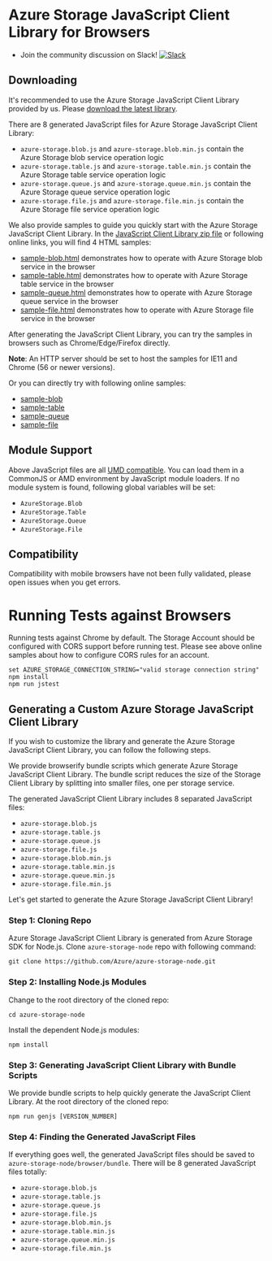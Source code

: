# Azure Storage JavaScript Client Library for Browsers

* Join the community discussion on Slack! [![Slack](https://azurestorageslack.azurewebsites.net/badge.svg)]( https://azurestorageslack.azurewebsites.net) 

## Downloading

It's recommended to use the Azure Storage JavaScript Client Library provided by us. Please [download the latest library](https://aka.ms/downloadazurestoragejs).

There are 8 generated JavaScript files for Azure Storage JavaScript Client Library:
- `azure-storage.blob.js` and `azure-storage.blob.min.js` contain the Azure Storage blob service operation logic
- `azure-storage.table.js` and `azure-storage.table.min.js` contain the Azure Storage table service operation logic
- `azure-storage.queue.js` and `azure-storage.queue.min.js` contain the Azure Storage queue service operation logic
- `azure-storage.file.js` and `azure-storage.file.min.js` contain the Azure Storage file service operation logic

We also provide samples to guide you quickly start with the Azure Storage JavaScript Client Library. In the [JavaScript Client Library zip file](https://aka.ms/downloadazurestoragejs) or following online links, you will find 4 HTML samples:
- [sample-blob.html](https://dmrelease.blob.core.windows.net/azurestoragejssample/samples/sample-blob.html) demonstrates how to operate with Azure Storage blob service in the browser
- [sample-table.html](https://dmrelease.blob.core.windows.net/azurestoragejssample/samples/sample-table.html) demonstrates how to operate with Azure Storage table service in the browser
- [sample-queue.html](https://dmrelease.blob.core.windows.net/azurestoragejssample/samples/sample-queue.html) demonstrates how to operate with Azure Storage queue service in the browser
- [sample-file.html](https://dmrelease.blob.core.windows.net/azurestoragejssample/samples/sample-file.html) demonstrates how to operate with Azure Storage file service in the browser

After generating the JavaScript Client Library, you can try the samples in browsers such as Chrome/Edge/Firefox directly.

**Note**: An HTTP server should be set to host the samples for IE11 and Chrome (56 or newer versions).

Or you can directly try with following online samples:
- [sample-blob](https://dmrelease.blob.core.windows.net/azurestoragejssample/samples/sample-blob.html)
- [sample-table](https://dmrelease.blob.core.windows.net/azurestoragejssample/samples/sample-table.html)
- [sample-queue](https://dmrelease.blob.core.windows.net/azurestoragejssample/samples/sample-queue.html)
- [sample-file](https://dmrelease.blob.core.windows.net/azurestoragejssample/samples/sample-file.html)

## Module Support

Above JavaScript files are all [UMD compatible](https://github.com/umdjs/umd). You can load them in a CommonJS or AMD environment by JavaScript module loaders. If no module system is found, following global variables will be set:
- `AzureStorage.Blob`
- `AzureStorage.Table`
- `AzureStorage.Queue`
- `AzureStorage.File`

## Compatibility

Compatibility with mobile browsers have not been fully validated, please open issues when you get errors.

# Running Tests against Browsers

Running tests against Chrome by default. The Storage Account should be configured with CORS support before running test. Please see above online samples about how to configure CORS rules for an account.

```
set AZURE_STORAGE_CONNECTION_STRING="valid storage connection string"
npm install
npm run jstest
```

## Generating a Custom Azure Storage JavaScript Client Library

If you wish to customize the library and generate the Azure Storage JavaScript Client Library, you can follow the following steps.

We provide browserify bundle scripts which generate Azure Storage JavaScript Client Library. The bundle script reduces the size of the Storage Client Library by splitting into smaller files, one per storage service. 

The generated JavaScript Client Library includes 8 separated JavaScript files:
- `azure-storage.blob.js`
- `azure-storage.table.js`
- `azure-storage.queue.js`
- `azure-storage.file.js`
- `azure-storage.blob.min.js`
- `azure-storage.table.min.js`
- `azure-storage.queue.min.js`
- `azure-storage.file.min.js`

Let's get started to generate the Azure Storage JavaScript Client Library!

### Step 1: Cloning Repo

Azure Storage JavaScript Client Library is generated from Azure Storage SDK for Node.js. Clone `azure-storage-node` repo with following command:

```Batchfile
git clone https://github.com/Azure/azure-storage-node.git
```

### Step 2: Installing Node.js Modules

Change to the root directory of the cloned repo:

```Batchfile
cd azure-storage-node
```

Install the dependent Node.js modules:

```Batchfile
npm install
```

### Step 3: Generating JavaScript Client Library with Bundle Scripts

We provide bundle scripts to help quickly generate the JavaScript Client Library. At the root directory of the cloned repo:

```Batchfile
npm run genjs [VERSION_NUMBER]
```

### Step 4: Finding the Generated JavaScript Files

If everything goes well, the generated JavaScript files should be saved to `azure-storage-node/browser/bundle`. There will be 8 generated JavaScript files totally:
- `azure-storage.blob.js`
- `azure-storage.table.js`
- `azure-storage.queue.js`
- `azure-storage.file.js`
- `azure-storage.blob.min.js`
- `azure-storage.table.min.js`
- `azure-storage.queue.min.js`
- `azure-storage.file.min.js`